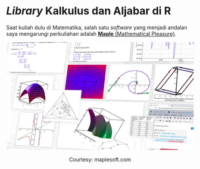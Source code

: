 <i>Library</i> Kalkulus dan Aljabar di R
================

Saat kuliah dulu di Matematika, salah satu *software* yang menjadi
andalan saya mengarungi perkuliahan adalah [**Maple** (Mathematical
Pleasure)](https://www.maplesoft.com/).

<div class="figure" style="text-align: center">

<img src="mapple.png" alt="Courtesy: maplesoft.com" width="756" />
<p class="caption">
Courtesy: maplesoft.com
</p>

</div>
